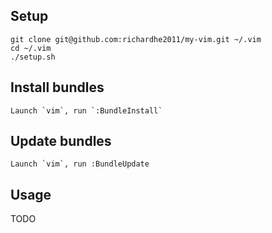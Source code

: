 ## Setup

    git clone git@github.com:richardhe2011/my-vim.git ~/.vim
    cd ~/.vim
    ./setup.sh

## Install bundles
    Launch `vim`, run `:BundleInstall`

## Update bundles
	Launch `vim`, run :BundleUpdate

## Usage
TODO
